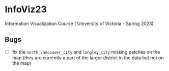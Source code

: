 # InfoViz23

Information Visualization Course ( University of Victoria - Spring 2023)

## Bugs

- [ ] fix the `north_vancouver_city` and `langley_city` missing patches on the map (they are currently a part of the larger district in the data but not on the map)
